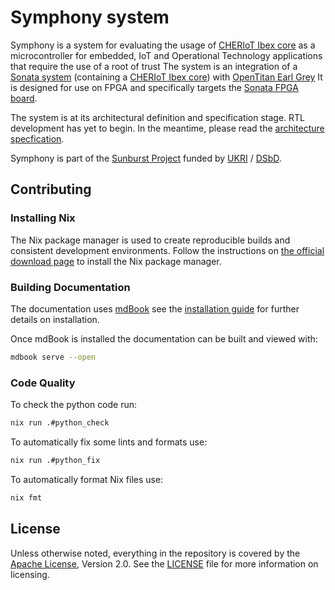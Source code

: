 # Symphony system

Symphony is a system for evaluating the usage of [CHERIoT Ibex core](https://github.com/microsoft/cheriot-ibex) as a microcontroller for embedded, IoT and Operational Technology applications that require the use of a root of trust
The system is an integration of a [Sonata system](https://github.com/lowRISC/sonata-system) (containing a [CHERIoT Ibex core](https://github.com/microsoft/cheriot-ibex)) with [OpenTitan Earl Grey](https://github.com/lowRISC/opentitan)
It is designed for use on FPGA and specifically targets the [Sonata FPGA board](./doc/architecture/board.md).

The system is at its architectural definition and specification stage.
RTL development has yet to begin.
In the meantime, please read the [architecture specfication](./doc/architecture/intro.md).

Symphony is part of the [Sunburst Project](https://www.sunburst-project.org) funded by [UKRI](https://www.ukri.org/) / [DSbD](https://www.dsbd.tech/).

## Contributing
### Installing Nix

The Nix package manager is used to create reproducible builds and consistent development environments.
Follow the instructions on [the official download page](https://nixos.org/download.html) to install the Nix package manager.

### Building Documentation

The documentation uses [mdBook](https://rust-lang.github.io/mdBook/) see the [installation guide](https://rust-lang.github.io/mdBook/guide/installation.html) for further details on installation.

Once mdBook is installed the documentation can be built and viewed with:

```sh
mdbook serve --open
```

### Code Quality

To check the python code run:

```sh
nix run .#python_check
```

To automatically fix some lints and formats use:

```sh
nix run .#python_fix
```

To automatically format Nix files use:

```sh
nix fmt
```

## License

Unless otherwise noted, everything in the repository is covered by the [Apache License](https://www.apache.org/licenses/LICENSE-2.0.html), Version 2.0. See the [LICENSE](https://github.com/lowRISC/symphony-system/blob/main/LICENSE) file for more information on licensing.
